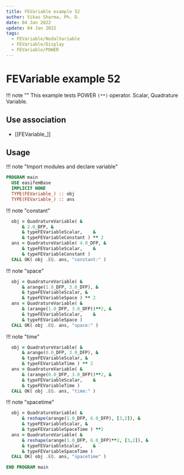 ```yaml
---
title: FEVariable example 52
author: Vikas Sharma, Ph. D.
date: 04 Jan 2022
update: 04 Jan 2022
tags:
  - FEVariable/NodalVariable
  - FEVariable/Display
  - FEVariable/POWER
---
```


# FEVariable example 52

!!! note ""
    This example tests POWER `(**)` operator. Scalar, Quadrature Variable.

## Use association

- [[FEVariable_]]

## Usage

!!! note "Import modules and declare variable"

```fortran
PROGRAM main
  USE easifemBase
  IMPLICIT NONE
  TYPE(FEVariable_) :: obj
  TYPE(FEVariable_) :: ans
```

!!! note "constant"

```fortran
  obj = QuadratureVariable( &
      & 2.0_DFP, &
      & typeFEVariableScalar,    &
      & typeFEVariableConstant ) ** 2
  ans = QuadratureVariable( 4.0_DFP, &
      & typeFEVariableScalar,    &
      & typeFEVariableConstant )
  CALL OK( obj .EQ. ans, "constant:" )
```

!!! note "space"

```fortran
  obj = QuadratureVariable( &
      & arange(1.0_DFP, 3.0_DFP), &
      & typeFEVariableScalar, &
      & typeFEVariableSpace ) ** 2
  ans = QuadratureVariable( &
      & (arange(1.0_DFP, 3.0_DFP))**2, &
      & typeFEVariableScalar,    &
      & typeFEVariableSpace )
  CALL OK( obj .EQ. ans, "space:" )
```

!!! note "time"

```fortran
  obj = QuadratureVariable( &
      & arange(0.0_DFP, 3.0_DFP), &
      & typeFEVariableScalar, &
      & typeFEVariableTime ) ** 2
  ans = QuadratureVariable( &
      & (arange(0.0_DFP, 3.0_DFP))**2, &
      & typeFEVariableScalar,    &
      & typeFEVariableTime )
  CALL OK( obj .EQ. ans, "time:" )
```

!!! note "spacetime"

```fortran
  obj = QuadratureVariable( &
      & reshape(arange(1.0_DFP, 6.0_DFP), [3,2]), &
      & typeFEVariableScalar, &
      & typeFEVariableSpaceTime ) **2
  ans = QuadratureVariable( &
      & reshape(arange(1.0_DFP, 6.0_DFP)**2, [3,2]), &
      & typeFEVariableScalar,    &
      & typeFEVariableSpaceTime )
  CALL OK( obj .EQ. ans, "spacetime" )
```

```fortran
END PROGRAM main
```
